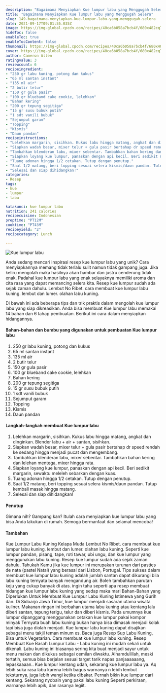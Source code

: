 ```yaml
---
description: "Bagaimana Menyiapkan Kue lumpur labu yang Menggugah Selera"
title: "Bagaimana Menyiapkan Kue lumpur labu yang Menggugah Selera"
slug: 149-bagaimana-menyiapkan-kue-lumpur-labu-yang-menggugah-selera
date: 2021-09-17T09:01:55.035Z
image: https://img-global.cpcdn.com/recipes/40ca6b058a7bcb4f/680x482cq70/kue-lumpur-labu-foto-resep-utama.jpg
hideToc: false
enableToc: true
enableTocContent: false
thumbnail: https://img-global.cpcdn.com/recipes/40ca6b058a7bcb4f/680x482cq70/kue-lumpur-labu-foto-resep-utama.jpg
cover: https://img-global.cpcdn.com/recipes/40ca6b058a7bcb4f/680x482cq70/kue-lumpur-labu-foto-resep-utama.jpg
author: Cameron Allen
ratingvalue: 3
reviewcount: 6
recipeingredient:
- "250 gr labu kuning, potong dan kukus"
- "65 ml santan instant"
- "135 ml air"
- "2 butir telur"
- "150 gr gula pasir"
- "100 gr blueband cake cookie, lelehkan"
- "Bahan kering"
- "200 gr tepung segitiga"
- "15 gr susu bubuk putih"
- "1 sdt vanili bubuk"
- "Sejumput garam"
- "Topping"
- "Kismis"
- "Daun pandan"
recipeinstructions:
- "Lelehkan margarin, sisihkan. Kukus labu hingga matang, angkat dan dinginkan. Blender labu + air + santan, sisihkan."
- "Siapkan wadah besar, mixer telur + gula pasir bertahap dr speed rendah ke sedang hingga menjadi pucat dan mengembang."
- "Tambahkan blenderan labu, mixer sebentar. Tambahkan bahan kering dan lelehan mentega, mixer hingga rata."
- "Siapkan loyang kue lumpur, panaskan dengan api kecil. Beri sedikit margarin, sewaktu meleleh sebarkan dengan kuas."
- "Tuang adonan hingga 1/2 cetakan. Tutup dengan penutup."
- "Saat 1/2 matang, beri topping sesuai selera kismis/daun pandan. Tutup kembali masak hingga matang."
- "Selesai dan siap dihidangkan!"
categories:
- Resep
tags:
- kue
- lumpur
- labu

katakunci: kue lumpur labu 
nutrition: 241 calories
recipecuisine: Indonesian
preptime: "PT12M"
cooktime: "PT43M"
recipeyield: "2"
recipecategory: Lunch

---
```



![Kue lumpur labu](https://img-global.cpcdn.com/recipes/40ca6b058a7bcb4f/680x482cq70/kue-lumpur-labu-foto-resep-utama.jpg)

Anda sedang mencari inspirasi resep kue lumpur labu yang unik? Cara menyiapkannya memang tidak terlalu sulit namun tidak gampang juga. Jika keliru mengolah maka hasilnya akan hambar dan justru cenderung tidak enak. Padahal kue lumpur labu yang enak selayaknya memiliki aroma dan cita rasa yang dapat memancing selera kita.
Resep kue lumpur sudah ada sejak zaman dahulu. Lembut No Ribet. cara membuat kue lumpur labu kuning. lembut dan lumer. olahan labu kuning. 



Di bawah ini ada beberapa tips dan trik praktis dalam mengolah kue lumpur labu yang siap dikreasikan. Anda bisa membuat Kue lumpur labu memakai 14 bahan dan 6 tahap pembuatan. Berikut ini cara dalam menyiapkan hidangannya.

<!--inarticleads1-->

#### Bahan-bahan dan bumbu yang digunakan untuk pembuatan Kue lumpur labu

1. 250 gr labu kuning, potong dan kukus
1. 65 ml santan instant
1. 135 ml air
1. 2 butir telur
1. 150 gr gula pasir
1. 100 gr blueband cake cookie, lelehkan
1. Bahan kering
1. 200 gr tepung segitiga
1. 15 gr susu bubuk putih
1. 1 sdt vanili bubuk
1. Sejumput garam
1. Topping
1. Kismis
1. Daun pandan

<!--inarticleads2-->

#### Langkah-langkah membuat Kue lumpur labu

1. Lelehkan margarin, sisihkan. Kukus labu hingga matang, angkat dan dinginkan. Blender labu + air + santan, sisihkan.
1. Siapkan wadah besar, mixer telur + gula pasir bertahap dr speed rendah ke sedang hingga menjadi pucat dan mengembang.
1. Tambahkan blenderan labu, mixer sebentar. Tambahkan bahan kering dan lelehan mentega, mixer hingga rata.
1. Siapkan loyang kue lumpur, panaskan dengan api kecil. Beri sedikit margarin, sewaktu meleleh sebarkan dengan kuas.
1. Tuang adonan hingga 1/2 cetakan. Tutup dengan penutup.
1. Saat 1/2 matang, beri topping sesuai selera kismis/daun pandan. Tutup kembali masak hingga matang.
1. Selesai dan siap dihidangkan!

#### Penutup

Gimana nih? Gampang kan? Itulah cara menyiapkan kue lumpur labu yang bisa Anda lakukan di rumah. Semoga bermanfaat dan selamat mencoba!

#### Tambahan

Kue Lumpur Labu Kuning Kelapa Muda Lembut No Ribet. cara membuat kue lumpur labu kuning. lembut dan lumer. olahan labu kuning. Seperti kue lumpur pandan, pisang, tape, roti tawar, ubi ungu, dan kue lumpur yang menggunakan labu kuning. Resep kue lumpur sudah ada sejak zaman dahulu. Tahukah Kamu jika kue lumpur ini merupakan turunan dari pasties de nata (pastel Natal) yang berasal dari Lisbon, Portugal. Tips sukses dalam membuat kue lumpur labu kuning adalah jumlah santan dapat dikurangi bila labu kuning ternyata banyak mengandung air. Boleh tambahkan parutan keju yang cukup banyak di atas. ingin tahu seperti apa resep membuat hidangan kue lumpur labu kuning yang sedap maka mari Bahan-Bahan yang Diperlukan Untuk Membuat Kue Lumpur Labu Kuning Istimewa yang Gurih dan. Di Sidoarjo Jawa Timur, kue lumpur menjadi sasaran utama wisata kuliner. Makanan ringan ini berbahan utama labu kuning atau kentang lalu diberi santan, tepung terigu, telur dan diberi kismis. Pada umumnya kue lumpur dipanggang menggunakan cetakan kue lumpur pakai kompor minyak Ternyata buah labu kuning bukan hanya bisa dimasak menjadi kolak tapi bisa juga diolah menjadi. Kue lumpur labu kuning dapat disajikan sebagai menu takjil teman minum es. Baca juga Resep Sup Labu Kuning, Bisa untuk Vegetarian. Cara membuat kue lumpur labu kuning. Resep Membuat Kue Basah Lumpur Labu - Labu kuning ini mudah sekali untuk dikenali. Labu kuning ini biasanya sering kita buat menjadi sayur untuk menu makan dan dikukus sebagai cemilan diwaktu. Alhamdulillah, meski tertatih, semua bisa berjalan sesuai target tarik napas panjaaaaaang, lepaskaaaan.. Kue lumpur kentang udah, sekarang kue lumpur labu ya. Aq lebih suka rasa labu karena lebih bagus warnanya n lebih lembut teksturnya, juga lebih wangi ketika dibakar. Pernah bikin kue lumpur dari kentang. Sekarang nyobain yang pakai labu kuning Seperti perkiraan, warnanya lebih apik, dan rasanya legiit. 

